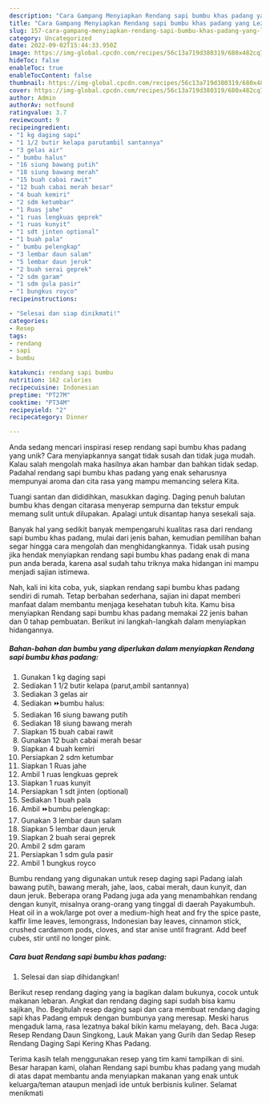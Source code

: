 ```yaml
---
description: "Cara Gampang Menyiapkan Rendang sapi bumbu khas padang yang Lezat"
title: "Cara Gampang Menyiapkan Rendang sapi bumbu khas padang yang Lezat"
slug: 157-cara-gampang-menyiapkan-rendang-sapi-bumbu-khas-padang-yang-lezat
category: Uncategorized
date: 2022-09-02T15:44:33.950Z
image: https://img-global.cpcdn.com/recipes/56c13a719d380319/680x482cq70/rendang-sapi-bumbu-khas-padang-foto-resep-utama.jpg
hideToc: false
enableToc: true
enableTocContent: false
thumbnail: https://img-global.cpcdn.com/recipes/56c13a719d380319/680x482cq70/rendang-sapi-bumbu-khas-padang-foto-resep-utama.jpg
cover: https://img-global.cpcdn.com/recipes/56c13a719d380319/680x482cq70/rendang-sapi-bumbu-khas-padang-foto-resep-utama.jpg
author: Admin
authorAv: notfound
ratingvalue: 3.7
reviewcount: 9
recipeingredient:
- "1 kg daging sapi"
- "1 1/2 butir kelapa parutambil santannya"
- "3 gelas air"
- " bumbu halus"
- "16 siung bawang putih"
- "18 siung bawang merah"
- "15 buah cabai rawit"
- "12 buah cabai merah besar"
- "4 buah kemiri"
- "2 sdm ketumbar"
- "1 Ruas jahe"
- "1 ruas lengkuas geprek"
- "1 ruas kunyit"
- "1 sdt jinten optional"
- "1 buah pala"
- " bumbu pelengkap"
- "3 lembar daun salam"
- "5 lembar daun jeruk"
- "2 buah serai geprek"
- "2 sdm garam"
- "1 sdm gula pasir"
- "1 bungkus royco"
recipeinstructions:

- "Selesai dan siap dinikmati!"
categories:
- Resep
tags:
- rendang
- sapi
- bumbu

katakunci: rendang sapi bumbu 
nutrition: 162 calories
recipecuisine: Indonesian
preptime: "PT27M"
cooktime: "PT34M"
recipeyield: "2"
recipecategory: Dinner

---
```





Anda sedang mencari inspirasi resep rendang sapi bumbu khas padang yang unik? Cara menyiapkannya sangat tidak susah dan tidak juga mudah. Kalau salah mengolah maka hasilnya akan hambar dan bahkan tidak sedap. Padahal rendang sapi bumbu khas padang yang enak seharusnya mempunyai aroma dan cita rasa yang mampu memancing selera Kita.





Tuangi santan dan dididihkan, masukkan daging. Daging penuh balutan bumbu khas dengan citarasa menyerap sempurna dan tekstur empuk memang sulit untuk dilupakan. Apalagi untuk disantap hanya sesekali saja.

Banyak hal yang sedikit banyak mempengaruhi kualitas rasa dari rendang sapi bumbu khas padang, mulai dari jenis bahan, kemudian pemilihan bahan segar hingga cara mengolah dan menghidangkannya. Tidak usah pusing jika hendak menyiapkan rendang sapi bumbu khas padang enak di mana pun anda berada, karena asal sudah tahu triknya maka hidangan ini mampu menjadi sajian istimewa.






Nah, kali ini kita coba, yuk, siapkan rendang sapi bumbu khas padang sendiri di rumah. Tetap berbahan sederhana, sajian ini dapat memberi manfaat dalam membantu menjaga kesehatan tubuh kita. Kamu bisa menyiapkan Rendang sapi bumbu khas padang memakai 22 jenis bahan dan 0 tahap pembuatan. Berikut ini langkah-langkah dalam menyiapkan hidangannya.

<!--inarticleads1-->

##### Bahan-bahan dan bumbu yang diperlukan dalam menyiapkan Rendang sapi bumbu khas padang:

1. Gunakan 1 kg daging sapi
1. Sediakan 1 1/2 butir kelapa (parut,ambil santannya)
1. Sediakan 3 gelas air
1. Sediakan  ⏩bumbu halus:
1. Sediakan 16 siung bawang putih
1. Sediakan 18 siung bawang merah
1. Siapkan 15 buah cabai rawit
1. Gunakan 12 buah cabai merah besar
1. Siapkan 4 buah kemiri
1. Persiapkan 2 sdm ketumbar
1. Siapkan 1 Ruas jahe
1. Ambil 1 ruas lengkuas geprek
1. Siapkan 1 ruas kunyit
1. Persiapkan 1 sdt jinten (optional)
1. Sediakan 1 buah pala
1. Ambil  ⏩bumbu pelengkap:
1. Gunakan 3 lembar daun salam
1. Siapkan 5 lembar daun jeruk
1. Siapkan 2 buah serai geprek
1. Ambil 2 sdm garam
1. Persiapkan 1 sdm gula pasir
1. Ambil 1 bungkus royco


Bumbu rendang yang digunakan untuk resep daging sapi Padang ialah bawang putih, bawang merah, jahe, laos, cabai merah, daun kunyit, dan daun jeruk. Beberapa orang Padang juga ada yang menambahkan rendang dengan kunyit, misalnya orang-orang yang tinggal di daerah Payakumbuh. Heat oil in a wok/large pot over a medium-high heat and fry the spice paste, kaffir lime leaves, lemongrass, Indonesian bay leaves, cinnamon stick, crushed cardamom pods, cloves, and star anise until fragrant. Add beef cubes, stir until no longer pink. 

<!--inarticleads2-->

##### Cara buat Rendang sapi bumbu khas padang:


1. Selesai dan siap dihidangkan!

Berikut resep rendang daging yang ia bagikan dalam bukunya, cocok untuk makanan lebaran. Angkat dan rendang daging sapi sudah bisa kamu sajikan, lho. Begitulah resep daging sapi dan cara membuat rendang daging sapi khas Padang empuk dengan bumbunya yang meresap. Meski harus mengaduk lama, rasa lezatnya bakal bikin kamu melayang, deh. Baca Juga: Resep Rendang Daun Singkong, Lauk Makan yang Gurih dan Sedap Resep Rendang Daging Sapi Kering Khas Padang. 

Terima kasih telah menggunakan resep yang tim kami tampilkan di sini. Besar harapan kami, olahan Rendang sapi bumbu khas padang yang mudah di atas dapat membantu anda menyiapkan makanan yang enak untuk keluarga/teman ataupun menjadi ide untuk berbisnis kuliner. Selamat menikmati
